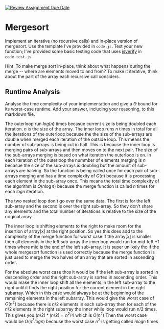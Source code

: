 [![Review Assignment Due Date](https://classroom.github.com/assets/deadline-readme-button-24ddc0f5d75046c5622901739e7c5dd533143b0c8e959d652212380cedb1ea36.svg)](https://classroom.github.com/a/1uurLsu5)
# Mergesort

Implement an iterative (no recursive calls) and in-place version of mergesort.
Use the template I've provided in `code.js`. Test your new function; I've
provided some basic testing code that uses
[jsverify](https://jsverify.github.io/) in `code.test.js`.

Hint: To make merge sort in-place, think about what happens during the merge --
where are elements moved to and from? To make it iterative, think about the
part of the array each recursive call considers.

## Runtime Analysis

Analyse the time complexity of your implementation and give a $\Theta$ bound for
its worst-case runtime. Add your answer, including your reasoning, to this
markdown file.

The outerloop run $log(n)$ times becasue current size is being doubled each iteration. $n$ is the size of the array. The inner loop runs $n$ times in total for all the iterations of the outerloop because the 
the size of the sub-arrays are double when merged each iteration of the outside loop. This means the number of sub-arrays is being cut in half. This is because the inner loop is merging pairs of sub-arrays and then moves on to the next pair. The size of the sub-arrays merging is based on what iteration the outerloop is on. In each iteration of the outerloop the nummber of elements merging is $n$ becasue the size of the sub-arrays is doubling but the amount of sub-arrays are halving. So the function is being called once for each pair of sub-arrays merging and has a time complexity of $O(n)$ because it is processing each element in the sub-array once.
This means the total time complexity of the algorithm is $O(n\log n)$ because the merge function is called $n$ times for each $log n$ iteration.

The two nested loop don't go over the same data. The first is for the left sub-array and the second is over the right sub-array. So they don't share any elements and the total number of iterations is relative to the size of the original array.

The inner loop is shifting elements to the right to make room for the insertion of array[x] at the right position. So yes this does add to the complexity of the merge function for worst case if the array[x] is smaller then all elements in the left sub-array the innerloop would run for mid-left +1 times where mid is the end of the left sub-array. It is super unlikely tho if the whole mergesort function is used correctly because the merge function is just used to merge the two halves of an array that are sorted in ascending order.

For the absolute worst case thos it would be if the left sub-array is sorted in descending order and the right sub-array is sorted in ascending order. This would make the inner loop shift all the elements in the left sub-array to the right until it finds the right position for the current element in the right subarray. Which in this case would always be at the beginning of the remaining elements in the left subarray. This would give the worst case of $O(n^2)$ becuase there is $n/2$ elements in each sub-array then for each of the $n/2$ elements in the right subarray the inner while loop would run n/2 times. This gives you $(n/2) * (n/2) = n^2 / 4$ which is $O(n^2)$
Then the worst case would be $O(n^3 log n)$ because the worst case $n^2$ is getting called $n log n$ times
